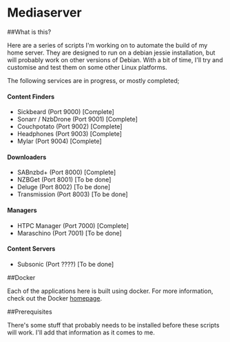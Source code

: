 Mediaserver
===========

##What is this?

Here are a series of scripts I'm working on to automate the build of my home server.  They are designed to run on a debian jessie installation, but will probably work on other versions of Debian.  With a bit of time, I'll try and customise and test them on some other Linux platforms.

The following services are in progress, or mostly completed;

#### Content Finders
- Sickbeard (Port 9000) [Complete]
- Sonarr / NzbDrone (Port 9001) [Complete]
- Couchpotato (Port 9002) [Complete]
- Headphones (Port 9003) [Complete]
- Mylar (Port 9004) [Complete]

#### Downloaders
- SABnzbd+ (Port 8000) [Complete]
- NZBGet (Port 8001) [To be done]
- Deluge (Port 8002) [To be done]
- Transmission (Port 8003) [To be done]

#### Managers
- HTPC Manager (Port 7000) [Complete]
- Maraschino (Port 7001) [To be done]

#### Content Servers
- Subsonic (Port ????) [To be done]

##Docker

Each of the applications here is built using docker.  For more information, check out the Docker [homepage](https://www.docker.com/).

##Prerequisites

There's some stuff that probably needs to be installed before these scripts will work.  I'll add that information as it comes to me.

